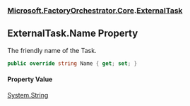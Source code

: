### [Microsoft.FactoryOrchestrator.Core](Microsoft_FactoryOrchestrator_Core.md 'Microsoft.FactoryOrchestrator.Core').[ExternalTask](Microsoft_FactoryOrchestrator_Core_ExternalTask.md 'Microsoft.FactoryOrchestrator.Core.ExternalTask')
## ExternalTask.Name Property
The friendly name of the Task.  
```csharp
public override string Name { get; set; }
```
#### Property Value
[System.String](https://docs.microsoft.com/en-us/dotnet/api/System.String 'System.String')
